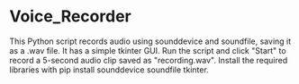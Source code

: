 # Voice_Recorder
 This Python script records audio using sounddevice and soundfile, saving it as a .wav file. It has a simple tkinter GUI. Run the script and click "Start" to record a 5-second audio clip saved as "recording.wav". Install the required libraries with pip install sounddevice soundfile tkinter.
